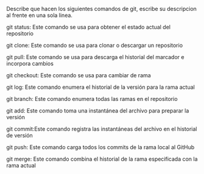 Describe que hacen los siguientes comandos de git, escribe su descripcion al frente en una sola linea.

git status: Este comando se usa para obtener el estado actual del repositorio

git clone: Este comando se usa para clonar o descargar un repositorio 

git pull: Este comando se usa para descarga el historial del marcador e incorpora cambios

git checkout: Este comando se usa para cambiar de rama

git log: Este comando enumera el historial de la versión para la rama actual

git branch: Este comando enumera todas las ramas en el repositorio

git add: Este comando toma una instantánea del archivo para preparar la versión

git commit:Este comando registra las instantáneas del archivo en el historial de versión

git push: Este comando carga todos los commits de la rama local al GitHub

git merge: Este comando combina el historial de la rama especificada con la rama actual
